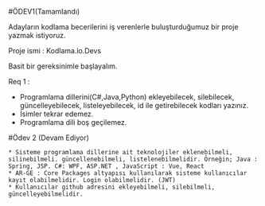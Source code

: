#ÖDEV1(Tamamlandı)

Adayların kodlama becerilerini iş verenlerle buluşturduğumuz bir proje yazmak istiyoruz.

Proje ismi : Kodlama.io.Devs

Basit bir gereksinimle başlayalım.

Req 1 :

   * Programlama dillerini(C#,Java,Python) ekleyebilecek, silebilecek, güncelleyebilecek, listeleyebilecek, id ile getirebilecek kodları yazınız.
   * İsimler tekrar edemez.
   * Programlama dili boş geçilemez.

#Ödev 2 (Devam Ediyor)

    * Sisteme programlama dillerine ait teknolojiler eklenebilmeli, silinebilmeli. güncellenebilmeli, listelenebilmelidir. Örneğin; Java : Spring, JSP. C#: WPF, ASP.NET , JavaScript : Vue, React
    * AR-GE : Core Packages altyapısı kullanılarak sisteme kullanıcılar kayıt olabilmelidir. Login olabilmelidir. (JWT)
    * Kullanıcılar github adresini ekleyebilmeli, silebilmeli, güncelleyebilmelidir.
